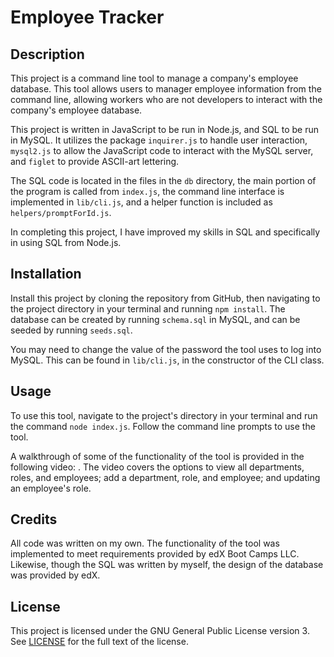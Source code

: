 # Employee Tracker

## Description

This project is a command line tool to manage a company's employee database. This tool allows users to manager employee information from the command line, allowing workers who are not developers to interact with the company's employee database.

This project is written in JavaScript to be run in Node.js, and SQL to be run in MySQL. It utilizes the package `inquirer.js` to handle user interaction, `mysql2.js` to allow the JavaScript code to interact with the MySQL server, and `figlet` to provide ASCII-art lettering.

The SQL code is located in the files in the `db` directory, the main portion of the program is called from `index.js`, the command line interface is implemented in `lib/cli.js`, and a helper function is included as `helpers/promptForId.js`.

In completing this project, I have improved my skills in SQL and specifically in using SQL from Node.js.

## Installation

Install this project by cloning the repository from GitHub, then navigating to the project directory in your terminal and running `npm install`. The database can be created by running `schema.sql` in MySQL, and can be seeded by running `seeds.sql`.

You may need to change the value of the password the tool uses to log into MySQL. This can be found in `lib/cli.js`, in the constructor of the CLI class.

## Usage

To use this tool, navigate to the project's directory in your terminal and run the command `node index.js`. Follow the command line prompts to use the tool. 

A walkthrough of some of the functionality of the tool is provided in the following video: . The video covers the options to view all departments, roles, and employees; add a department, role, and employee; and updating an employee's role.

## Credits

All code was written on my own. The functionality of the tool was implemented to meet requirements provided by edX Boot Camps LLC. Likewise, though the SQL was written by myself, the design of the database was provided by edX.

## License

This project is licensed under the GNU General Public License version 3. See [LICENSE](./LICENSE) for the full text of the license.
